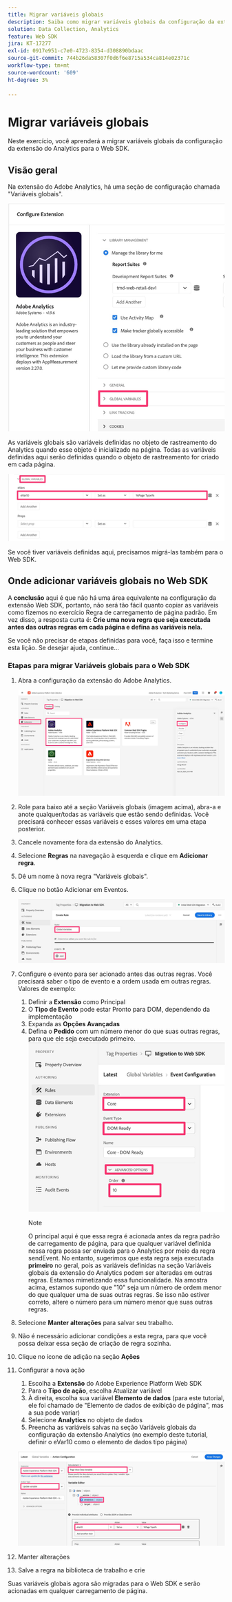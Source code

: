 ```yaml
---
title: Migrar variáveis globais
description: Saiba como migrar variáveis globais da configuração da extensão do Analytics para o Web SDK
solution: Data Collection, Analytics
feature: Web SDK
jira: KT-17277
exl-id: 0917e951-c7e0-4723-8354-d308890bdaac
source-git-commit: 744b26da58307f0d6f6e8715a534ca814e02371c
workflow-type: tm+mt
source-wordcount: '609'
ht-degree: 3%

---
```


# Migrar variáveis globais

Neste exercício, você aprenderá a migrar variáveis globais da configuração da extensão do Analytics para o Web SDK.

## Visão geral

Na extensão do Adobe Analytics, há uma seção de configuração chamada &quot;Variáveis globais&quot;.

![Rótulo de Variáveis Globais](assets/analytics-global-variables-label.jpg)

As variáveis globais são variáveis definidas no objeto de rastreamento do Analytics quando esse objeto é inicializado na página. Todas as variáveis definidas aqui serão definidas quando o objeto de rastreamento for criado em cada página.

![Conjunto de variáveis globais](assets/analytics-set-global-variables.jpg)

Se você tiver variáveis definidas aqui, precisamos migrá-las também para o Web SDK.

## Onde adicionar variáveis globais no Web SDK

A **conclusão** aqui é que não há uma área equivalente na configuração da extensão Web SDK, portanto, não será tão fácil quanto copiar as variáveis como fizemos no exercício Regra de carregamento de página padrão.
Em vez disso, a resposta curta é: **Crie uma nova regra que seja executada antes das outras regras em cada página e defina as variáveis nela.**

Se você não precisar de etapas definidas para você, faça isso e termine esta lição. Se desejar ajuda, continue...

### Etapas para migrar Variáveis globais para o Web SDK

1. Abra a configuração da extensão do Adobe Analytics.

   ![Configuração de extensão do AA](assets/configure-analytics-extension.jpg)

1. Role para baixo até a seção Variáveis globais (imagem acima), abra-a e anote qualquer/todas as variáveis que estão sendo definidas. Você precisará conhecer essas variáveis e esses valores em uma etapa posterior.
1. Cancele novamente fora da extensão do Analytics.
1. Selecione **Regras** na navegação à esquerda e clique em **Adicionar regra**.
1. Dê um nome à nova regra &quot;Variáveis globais&quot;.
1. Clique no botão Adicionar em Eventos.

   ![Regra de variável global 1](assets/global-variable-rule-1.jpg)

1. Configure o evento para ser acionado antes das outras regras. Você precisará saber o tipo de evento e a ordem usada em outras regras. Valores de exemplo:
   1. Definir a **Extensão** como Principal
   1. O **Tipo de Evento** pode estar Pronto para DOM, dependendo da implementação
   1. Expanda as **Opções Avançadas**
   1. Defina o **Pedido** com um número menor do que suas outras regras, para que ele seja executado primeiro.
      ![Configurar Evento De Variável Global](assets/configure-global-variable-event.jpg)
      >[!NOTE]
      >
      >O principal aqui é que essa regra é acionada antes da regra padrão de carregamento de página, para que qualquer variável definida nessa regra possa ser enviada para o Analytics por meio da regra sendEvent. No entanto, sugerimos que esta regra seja executada **primeiro** no geral, pois as variáveis definidas na seção Variáveis globais da extensão do Analytics podem ser alteradas em outras regras. Estamos mimetizando essa funcionalidade. Na amostra acima, estamos supondo que &quot;10&quot; seja um número de ordem menor do que qualquer uma de suas outras regras. Se isso não estiver correto, altere o número para um número menor que suas outras regras.
1. Selecione **Manter alterações** para salvar seu trabalho.
1. Não é necessário adicionar condições a esta regra, para que você possa deixar essa seção de criação de regra sozinha.
1. Clique no ícone de adição na seção **Ações**
1. Configurar a nova ação
   1. Escolha a **Extensão** do Adobe Experience Platform Web SDK
   1. Para o **Tipo de ação**, escolha Atualizar variável
   1. À direita, escolha sua variável **Elemento de dados** (para este tutorial, ele foi chamado de &quot;Elemento de dados de exibição de página&quot;, mas a sua pode variar)
   1. Selecione **Analytics** no objeto de dados
   1. Preencha as variáveis salvas na seção Variáveis globais da configuração da extensão Analytics (no exemplo deste tutorial, definir o eVar10 como o elemento de dados tipo página)

   ![websdk-global-variables-action](assets/websdk-global-variables-action.jpg)

1. Manter alterações
1. Salve a regra na biblioteca de trabalho e crie

Suas variáveis globais agora são migradas para o Web SDK e serão acionadas em qualquer carregamento de página.
